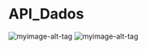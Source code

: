 # API_Dados
![myimage-alt-tag](https://1.bp.blogspot.com/-BPv0Evq3WQ8/YSPj9ATJ5OI/AAAAAAAABf8/TlYoJ3PeaBY_SoRrwkq71E8PPSL3CvhHQCLcBGAsYHQ/s1366/Screenshot%2Bfrom%2B2021-08-23%2B14-56-50.png)
![myimage-alt-tag](https://1.bp.blogspot.com/-DIqmdDWc_44/YSPj9Krq_WI/AAAAAAAABf4/6gvaw4Irp_gqEmWbk_3PEcsumxnRl6frwCLcBGAsYHQ/s320/Screenshot%2Bfrom%2B2021-08-23%2B14-58-26.png)



